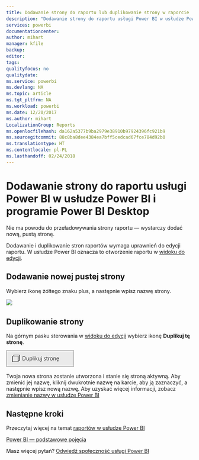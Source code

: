 ```yaml
---
title: Dodawanie strony do raportu lub duplikowanie strony w raporcie
description: "Dodawanie strony do raportu usługi Power BI w usłudze Power BI i programie Power BI Desktop"
services: powerbi
documentationcenter: 
author: mihart
manager: kfile
backup: 
editor: 
tags: 
qualityfocus: no
qualitydate: 
ms.service: powerbi
ms.devlang: NA
ms.topic: article
ms.tgt_pltfrm: NA
ms.workload: powerbi
ms.date: 12/20/2017
ms.author: mihart
LocalizationGroup: Reports
ms.openlocfilehash: da162a5377b9ba2979e38910b97924396fc921b9
ms.sourcegitcommit: 88c8ba8dee4384ea7bff5cedcad67fce784d92b0
ms.translationtype: HT
ms.contentlocale: pl-PL
ms.lasthandoff: 02/24/2018
---
```

# <a name="add-a-page-to-a-power-bi-report-in-power-bi-service-and-power-bi-desktop"></a>Dodawanie strony do raportu usługi Power BI w usłudze Power BI i programie Power BI Desktop
Nie ma powodu do przeładowywania strony raportu — wystarczy dodać nową, pustą stronę. 

Dodawanie i duplikowanie stron raportów wymaga uprawnień do edycji raportu. W usłudze Power BI oznacza to otworzenie raportu w [widoku do edycji](service-reading-view-and-editing-view.md). 

## <a name="add-a-new-blank-page"></a>Dodawanie nowej pustej strony
Wybierz ikonę żółtego znaku plus, a następnie wpisz nazwę strony.  

![](media/power-bi-report-add-page/reorderpages2.gif)

## <a name="duplicate-a-page"></a>Duplikowanie strony
Na górnym pasku sterowania w [widoku do edycji](service-interact-with-a-report-in-editing-view.md) wybierz ikonę **Duplikuj tę stronę**.

![](media/power-bi-report-add-page/pbi_duplicate.png)

Twoja nowa strona zostanie utworzona i stanie się stroną aktywną. Aby zmienić jej nazwę, kliknij dwukrotnie nazwę na karcie, aby ją zaznaczyć, a następnie wpisz nową nazwę.  Aby uzyskać więcej informacji, zobacz [zmienianie nazwy w usłudze Power BI](service-rename.md)

## <a name="next-steps"></a>Następne kroki
Przeczytaj więcej na temat [raportów w usłudze Power BI](service-reports.md)

[Power BI — podstawowe pojęcia](service-basic-concepts.md)

Masz więcej pytań? [Odwiedź społeczność usługi Power BI](http://community.powerbi.com/)

